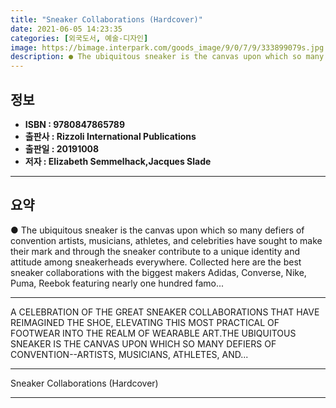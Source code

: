 ```yaml
---
title: "Sneaker Collaborations (Hardcover)"
date: 2021-06-05 14:23:35
categories: [외국도서, 예술-디자인]
image: https://bimage.interpark.com/goods_image/9/0/7/9/333899079s.jpg
description: ● The ubiquitous sneaker is the canvas upon which so many defiers of convention artists, musicians, athletes, and celebrities have sought to make their mark an
---
```


## **정보**

- **ISBN : 9780847865789**
- **출판사 : Rizzoli International Publications**
- **출판일 : 20191008**
- **저자 : Elizabeth Semmelhack,Jacques Slade**

------



## **요약**

●  The ubiquitous sneaker is the canvas upon which so many defiers of convention artists, musicians, athletes, and celebrities have sought to make their mark and through the sneaker contribute to a unique identity and attitude among sneakerheads everywhere. Collected here are the best sneaker collaborations with the biggest makers Adidas, Converse, Nike, Puma, Reebok featuring nearly one hundred famo...

------

A CELEBRATION OF THE GREAT SNEAKER COLLABORATIONS THAT HAVE REIMAGINED THE SHOE, ELEVATING THIS MOST PRACTICAL OF FOOTWEAR INTO THE REALM OF WEARABLE ART.THE UBIQUITOUS SNEAKER IS THE CANVAS UPON WHICH SO MANY DEFIERS OF CONVENTION--ARTISTS, MUSICIANS, ATHLETES, AND... 

------


Sneaker Collaborations (Hardcover) 

------



